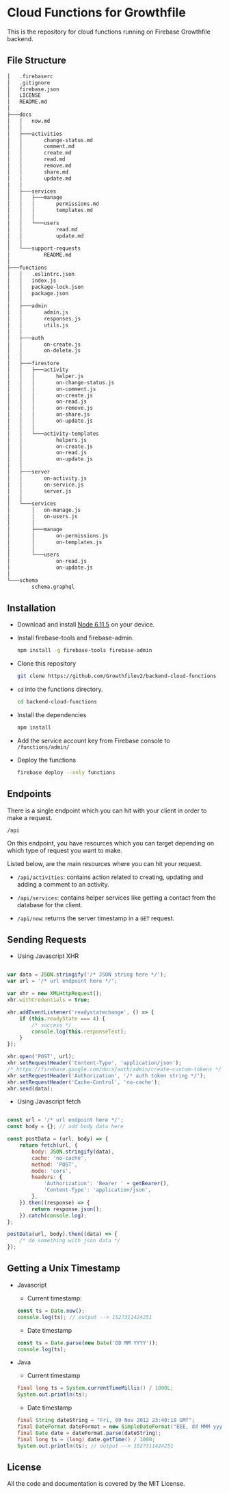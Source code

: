 # Cloud Functions for Growthfile

This is the repository for cloud functions running on Firebase Growthfile backend.

## File Structure

```bash
│   .firebaserc
│   .gitignore
│   firebase.json
│   LICENSE
│   README.md
│
├───docs
│   │   now.md
│   │
│   ├───activities
│   │       change-status.md
│   │       comment.md
│   │       create.md
│   │       read.md
│   │       remove.md
│   │       share.md
│   │       update.md
│   │
│   ├───services
│   │   ├───manage
│   │   │       permissions.md
│   │   │       templates.md
│   │   │
│   │   └───users
│   │           read.md
│   │           update.md
│   │
│   └───support-requests
│           README.md
│
├───functions
│   │   .eslintrc.json
│   │   index.js
│   │   package-lock.json
│   │   package.json
│   │
│   ├───admin
│   │       admin.js
│   │       responses.js
│   │       utils.js
│   │
│   ├───auth
│   │       on-create.js
│   │       on-delete.js
│   │
│   ├───firestore
│   │   ├───activity
│   │   │       helper.js
│   │   │       on-change-status.js
│   │   │       on-comment.js
│   │   │       on-create.js
│   │   │       on-read.js
│   │   │       on-remove.js
│   │   │       on-share.js
│   │   │       on-update.js
│   │   │
│   │   └───activity-templates
│   │           helpers.js
│   │           on-create.js
│   │           on-read.js
│   │           on-update.js
│   │
│   ├───server
│   │       on-activity.js
│   │       on-service.js
│   │       server.js
│   │
│   └───services
│       │   on-manage.js
│       │   on-users.js
│       │
│       ├───manage
│       │       on-permissions.js
│       │       on-templates.js
│       │
│       └───users
│               on-read.js
│               on-update.js
│
└───schema
        schema.graphql
```

## Installation

* Download and install [Node 6.11.5](https://nodejs.org/download/release/v6.11.5/) on your device.

* Install firebase-tools and firebase-admin.

    ```bash
    npm install -g firebase-tools firebase-admin
    ```

* Clone this repository

    ```bash
    git clone https://github.com/Growthfilev2/backend-cloud-functions
    ```

* `cd` into the functions directory.

    ```bash
    cd backend-cloud-functions
    ```

* Install the dependencies

    ```bash
    npm install
    ```

* Add the service account key from Firebase console to `/functions/admin/`

* Deploy the functions

    ```bash
    firebase deploy --only functions
    ```

## Endpoints

There is a single endpoint which you can hit with your client in order to make a request.

```/api```

On this endpoint, you have resources which you can target depending on which type of request you want to make.

Listed below, are the main resources where you can hit your request.

* `/api/activities`: contains action related to creating, updating and adding a comment to an activity.

* `/api/services`: contains helper services like getting a contact from the database for the client.

* `/api/now`: returns the server timestamp in a `GET` request.

## Sending Requests

* Using Javascript XHR

```javascript

var data = JSON.stringify('/* JSON string here */');
var url = '/* url endpoint here */';

var xhr = new XMLHttpRequest();
xhr.withCredentials = true;

xhr.addEventListener('readystatechange', () => {
    if (this.readyState === 4) {
        /* success */
        console.log(this.responseText);
    }
});

xhr.open('POST', url);
xhr.setRequestHeader('Content-Type', 'application/json');
/* https://firebase.google.com/docs/auth/admin/create-custom-tokens */
xhr.setRequestHeader('Authorization', '/* auth token string */');
xhr.setRequestHeader('Cache-Control', 'no-cache');
xhr.send(data);

```

* Using Javascript fetch

```javascript

const url = '/* url endpoint here */';
const body = {}; // add body data here

const postData = (url, body) => {
    return fetch(url, {
        body: JSON.stringify(data),
        cache: 'no-cache',
        method: 'POST',
        mode: 'cors',
        headers: {
            'Authorization': 'Bearer ' + getBearer(),
            'Content-Type': 'application/json',
        },
    }).then((response) => {
        return response.json();
    }).catch(console.log);
};

postData(url, body).then((data) => {
    /* do something with json data */
});

```

## Getting a Unix Timestamp

* Javascript

    * Current timestamp:

    ```javascript
    const ts = Date.now();
    console.log(ts); // output --> 1527311424251
    ```

    * Date timestamp

    ```javascript
    const ts = Date.parse(new Date('DD MM YYYY'));
    console.log(ts);
    ```

* Java

    * Current timestamp

    ```java
    final long ts = System.currentTimeMillis() / 1000L;
    System.out.println(ts);
    ```

    * Date timestamp

    ```java
    final String dateString = "Fri, 09 Nov 2012 23:40:18 GMT";
    final DateFormat dateFormat = new SimpleDateFormat("EEE, dd MMM yyyy hh:mm:ss z");
    final Date date = dateFormat.parse(dateString);
    final long ts = (long) date.getTime() / 1000;
    System.out.println(ts); // output --> 1527311424251
    ```

## License

All the code and documentation is covered by the MIT License.
